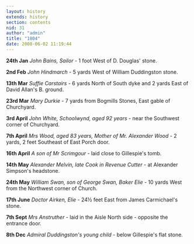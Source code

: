 ```yaml
---
layout: history
extends: history
section: contents
nid: 31
author: "admin"
title: "1804"
date: 2008-06-02 11:19:44
---
```


**24th Jan** *John Bains, Sailor* - 1 foot West of D. Douglas' stone.

**2nd Feb** *John Hindmarch* - 5 yards West of William Duddingston stone.

**13th Mar** *Suffie Carstairs* - 6 yards North of South dyke and 2 yards East of David Allan's B. ground.

**23rd Mar** *Mary Durkie* - 7 yards from Bogmills Stones, East gable of Churchyard.

**3rd April** *John White, Schoolwynd, aged 92 years* - near the Southwest corner of Churchyard.

**7th April** *Mrs Wood, aged 83 years, Mother of Mr. Alexander Wood* - 2 yards, 2 feet Southeast of East Porch door.

**16th April** *A son of Mr Scrimgour* - laid close to Gillespie's tomb.

**14th May** *Alexander Melvin, late Cook in Revenue Cutter* - at Alexander Simpson's headstone.

**24th May** *William Swan, son of George Swan, Baker Elie* - 10 yards West from the Northwest corner of Church.

**17th June** *Doctor Airken, Elie* - 24½ feet East from James Carmichael's stone.

**7th Sept** *Mrs Anstruther* - laid in the Aisle North side - opposite the entrance door.

**8th Dec** *Admiral Duddingston's young child* - below Gillespie's flat stone.